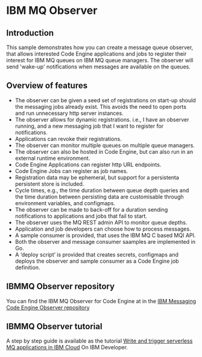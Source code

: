 # IBM MQ Observer

## Introduction
This sample demonstrates how you can create a message queue observer, that allows interested Code Engine applications and jobs to register their interest for IBM MQ queues on IBM MQ queue managers. The observer will send 'wake-up' notifications when messages are available on the queues.

## Overview of features
- The observer can be given a seed set of registrations on start-up should the messaging jobs already exist. This avoids the need to open ports and run unnecessary http server instances.
- The observer allows for dynamic registrations. i.e., I have an observer running, and a new messaging job that I want to register for notifications.
- Applications can revoke their registrations.
- The observer can monitor multiple queues on multiple queue managers.
- The observer can also be hosted in Code Engine, but can also run in an external runtime environment.
- Code Engine Applications can register http URL endpoints. 
- Code Engine Jobs can register as job names. 
- Registration data may be ephemeral, but support for a  persistenta persistent store is included. 
- Cycle times, e.g., the time duration between queue depth queries and the time duration between persisting data are customisable through environment variables, and configmaps. 
- The observer can be made to back-off for a duration sending notifications to applications and jobs that fail to start.
- The observer uses the MQ REST admin API to monitor queue depths.
- Application and job developers can choose how to process messages.
- A sample consumer is provided, that uses the IBM MQ C based MQI API.
- Both the observer and message consumer saamples are implemented in Go. 
- A ‘deploy script’ is provided that creates secrets, configmaps and deploys the observer and sample consumer as a Code Engine job definition. 
 
## IBMMQ Observer repository
You can find the IBM MQ Observer for Code Engine at in the [IBM Messaging Code Engine Observer repository](https://github.com/ibm-messaging/mq-code-engine-observer)

## IBMMQ Observer tutorial
A step by step guide is available as the tutorial [Write and trigger serverless MQ applications in IBM Cloud](https://developer.ibm.com/tutorials/mq-write-and-run-serverless-mq-applications/)
On IBM Developer.
